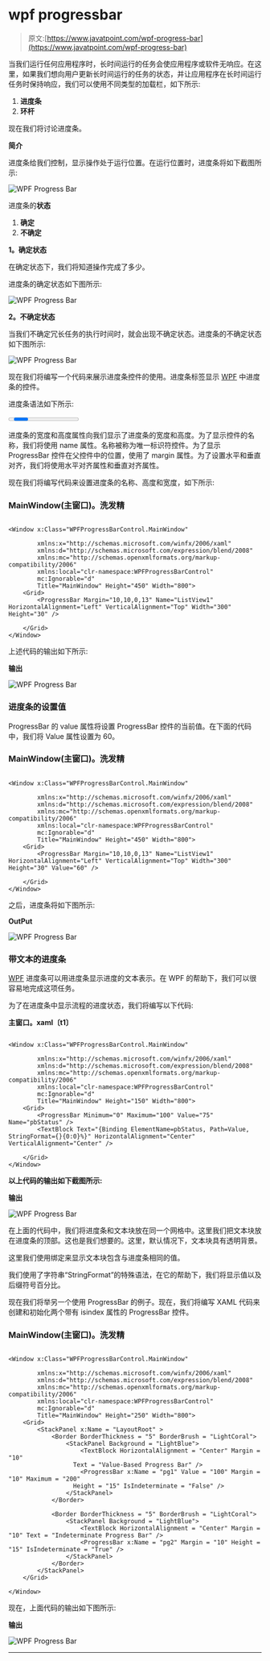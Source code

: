 # wpf progressbar

> 原文:[https://www.javatpoint.com/wpf-progress-bar](https://www.javatpoint.com/wpf-progress-bar)

当我们运行任何应用程序时，长时间运行的任务会使应用程序或软件无响应。在这里，如果我们想向用户更新长时间运行的任务的状态，并让应用程序在长时间运行任务时保持响应，我们可以使用不同类型的加载栏，如下所示:

1.  **进度条**
2.  **环杆**

现在我们将讨论进度条。

**简介**

进度条给我们控制，显示操作处于运行位置。在运行位置时，进度条将如下截图所示:

![WPF Progress Bar](../Images/689f8500ebc5044787cf89b5bccf8a32.png)

进度条的**状态**

1.  **确定**
2.  **不确定**

**1。确定状态**

在确定状态下，我们将知道操作完成了多少。

进度条的确定状态如下图所示:

![WPF Progress Bar](../Images/c674712fd08d1997ce36d6cf303307d3.png)

**2。不确定状态**

当我们不确定冗长任务的执行时间时，就会出现不确定状态。进度条的不确定状态如下图所示:

![WPF Progress Bar](../Images/7015283ee6560c83b5735ac698c39fca.png)

现在我们将编写一个代码来展示进度条控件的使用。进度条标签显示 [WPF](https://www.javatpoint.com/wpf) 中进度条的控件。

进度条语法如下所示:

**<progress bar></progress bar>**

进度条的宽度和高度属性向我们显示了进度条的宽度和高度。为了显示控件的名称，我们将使用 name 属性。名称被称为唯一标识符控件。为了显示 ProgressBar 控件在父控件中的位置，使用了 margin 属性。为了设置水平和垂直对齐，我们将使用水平对齐属性和垂直对齐属性。

现在我们将编写代码来设置进度条的名称、高度和宽度，如下所示:

### MainWindow(主窗口)。洗发精

```

<Window x:Class="WPFProgressBarControl.MainWindow"

        xmlns:x="http://schemas.microsoft.com/winfx/2006/xaml"
        xmlns:d="http://schemas.microsoft.com/expression/blend/2008"
        xmlns:mc="http://schemas.openxmlformats.org/markup-compatibility/2006"
        xmlns:local="clr-namespace:WPFProgressBarControl"
        mc:Ignorable="d"
        Title="MainWindow" Height="450" Width="800">
    <Grid>
        <ProgressBar Margin="10,10,0,13" Name="ListView1" HorizontalAlignment="Left" VerticalAlignment="Top" Width="300" Height="30" />

    </Grid>
</Window>

```

上述代码的输出如下所示:

**输出**

![WPF Progress Bar](../Images/7f6d2ba479d6d60c3a2148341f492726.png)

### 进度条的设置值

ProgressBar 的 value 属性将设置 ProgressBar 控件的当前值。在下面的代码中，我们将 Value 属性设置为 60。

### MainWindow(主窗口)。洗发精

```

<Window x:Class="WPFProgressBarControl.MainWindow"

        xmlns:x="http://schemas.microsoft.com/winfx/2006/xaml"
        xmlns:d="http://schemas.microsoft.com/expression/blend/2008"
        xmlns:mc="http://schemas.openxmlformats.org/markup-compatibility/2006"
        xmlns:local="clr-namespace:WPFProgressBarControl"
        mc:Ignorable="d"
        Title="MainWindow" Height="450" Width="800">
    <Grid>
        <ProgressBar Margin="10,10,0,13" Name="ListView1" HorizontalAlignment="Left" VerticalAlignment="Top" Width="300" Height="30" Value="60" />

    </Grid>
</Window>

```

之后，进度条将如下图所示:

**OutPut**

![WPF Progress Bar](../Images/2ae7de4b37a8d1c953bfa91bda8c3ed3.png)

### 带文本的进度条

[WPF](https://www.javatpoint.com/wpf-interview-questions) 进度条可以用进度条显示进度的文本表示。在 WPF 的帮助下，我们可以很容易地完成这项任务。

为了在进度条中显示流程的进度状态，我们将编写以下代码:

**主窗口。xaml〔t1〕**

```

<Window x:Class="WPFProgressBarControl.MainWindow"

        xmlns:x="http://schemas.microsoft.com/winfx/2006/xaml"
        xmlns:d="http://schemas.microsoft.com/expression/blend/2008"
        xmlns:mc="http://schemas.openxmlformats.org/markup-compatibility/2006"
        xmlns:local="clr-namespace:WPFProgressBarControl"
        mc:Ignorable="d"
        Title="MainWindow" Height="150" Width="800">
    <Grid>
        <ProgressBar Minimum="0" Maximum="100" Value="75" Name="pbStatus" />
        <TextBlock Text="{Binding ElementName=pbStatus, Path=Value, StringFormat={}{0:0}%}" HorizontalAlignment="Center" VerticalAlignment="Center" />

    </Grid>
</Window>

```

**以上代码的输出如下截图所示:**

**输出**

![WPF Progress Bar](../Images/31b2c76513cb628bb44d85ce735c2e00.png)

在上面的代码中，我们将进度条和文本块放在同一个网格中。这里我们把文本块放在进度条的顶部。这也是我们想要的。这里，默认情况下，文本块具有透明背景。

这里我们使用绑定来显示文本块包含与进度条相同的值。

我们使用了字符串“StringFormat”的特殊语法，在它的帮助下，我们将显示值以及后缀符号百分比。

现在我们将举另一个使用 ProgressBar 的例子。现在，我们将编写 XAML 代码来创建和初始化两个带有 isindex 属性的 ProgressBar 控件。

### MainWindow(主窗口)。洗发精

```

<Window x:Class="WPFProgressBarControl.MainWindow"

        xmlns:x="http://schemas.microsoft.com/winfx/2006/xaml"
        xmlns:d="http://schemas.microsoft.com/expression/blend/2008"
        xmlns:mc="http://schemas.openxmlformats.org/markup-compatibility/2006"
        xmlns:local="clr-namespace:WPFProgressBarControl"
        mc:Ignorable="d"
        Title="MainWindow" Height="250" Width="800">
    <Grid>
        <StackPanel x:Name = "LayoutRoot" >
            <Border BorderThickness = "5" BorderBrush = "LightCoral">
                <StackPanel Background = "LightBlue">
                    <TextBlock HorizontalAlignment = "Center" Margin = "10"
                  Text = "Value-Based Progress Bar" />
                    <ProgressBar x:Name = "pg1" Value = "100" Margin = "10" Maximum = "200"
                  Height = "15" IsIndeterminate = "False" />
                </StackPanel>
            </Border>

            <Border BorderThickness = "5" BorderBrush = "LightCoral">
                <StackPanel Background = "LightBlue">
                    <TextBlock HorizontalAlignment = "Center" Margin = "10" Text = "Indeterminate Progress Bar" />
                    <ProgressBar x:Name = "pg2" Margin = "10" Height = "15" IsIndeterminate = "True" />
                </StackPanel>
            </Border>
        </StackPanel>
    </Grid>

</Window>

```

现在，上面代码的输出如下图所示:

**输出**

![WPF Progress Bar](../Images/c6ae4d0be185d28a3a4839b933ce652d.png)

* * *